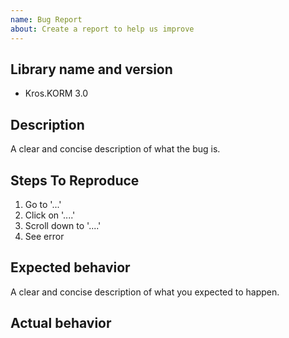 ```yaml
---
name: Bug Report
about: Create a report to help us improve
---
```


## Library name and version
- Kros.KORM 3.0

## Description
A clear and concise description of what the bug is.

## Steps To Reproduce
1. Go to '...'
2. Click on '....'
3. Scroll down to '....'
4. See error

## Expected behavior
A clear and concise description of what you expected to happen.

## Actual behavior

